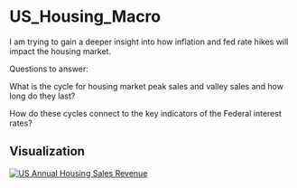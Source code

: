 # US_Housing_Macro

I am trying to gain a deeper insight into how inflation and fed rate hikes will impact the housing market.

Questions to answer:

What is the cycle for housing market peak sales and valley sales and how long do they last?

How do these cycles connect to the key indicators of the Federal interest rates?

## Visualization
<div class='tableauPlaceholder' id='viz1656912269356' style='position: relative'><noscript><a href='#'><img alt='US Annual Housing Sales Revenue  ' src='https:&#47;&#47;public.tableau.com&#47;static&#47;images&#47;US&#47;USAnnualHousingSalesRevenue&#47;Revenue&#47;1_rss.png' style='border: none' /></a></noscript><object class='tableauViz'  style='display:none;'><param name='host_url' value='https%3A%2F%2Fpublic.tableau.com%2F' /> <param name='embed_code_version' value='3' /> <param name='site_root' value='' /><param name='name' value='USAnnualHousingSalesRevenue&#47;Revenue' /><param name='tabs' value='no' /><param name='toolbar' value='yes' /><param name='static_image' value='https:&#47;&#47;public.tableau.com&#47;static&#47;images&#47;US&#47;USAnnualHousingSalesRevenue&#47;Revenue&#47;1.png' /> <param name='animate_transition' value='yes' /><param name='display_static_image' value='yes' /><param name='display_spinner' value='yes' /><param name='display_overlay' value='yes' /><param name='display_count' value='yes' /><param name='language' value='en-US' /></object></div>                <script type='text/javascript'>                    var divElement = document.getElementById('viz1656912269356');                    var vizElement = divElement.getElementsByTagName('object')[0];                    vizElement.style.width='100%';vizElement.style.height=(divElement.offsetWidth*0.75)+'px';                    var scriptElement = document.createElement('script');                    scriptElement.src = 'https://public.tableau.com/javascripts/api/viz_v1.js';                    vizElement.parentNode.insertBefore(scriptElement, vizElement);                </script>
